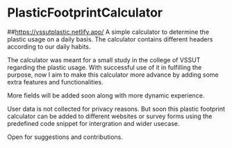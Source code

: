 # PlasticFootprintCalculator
##https://vssutplastic.netlify.app/
A simple calculator to determine the plastic usage on a daily basis. The calculator contains different headers according to our daily habits. 

The calculator was meant for a small study in the college of VSSUT regarding the plastic usage. With successful use of it in fulfilling the purpose, now I aim to make this calculator more advance by adding some extra features and functionalities. 

More fields will be added soon along with more dynamic experience.

User data is not collected for privacy reasons. But soon this plastic footprint calculator can be added to different websites or survey forms using the predefined code snippet for intergration and wider usecase.


Open for suggestions and contributions.



